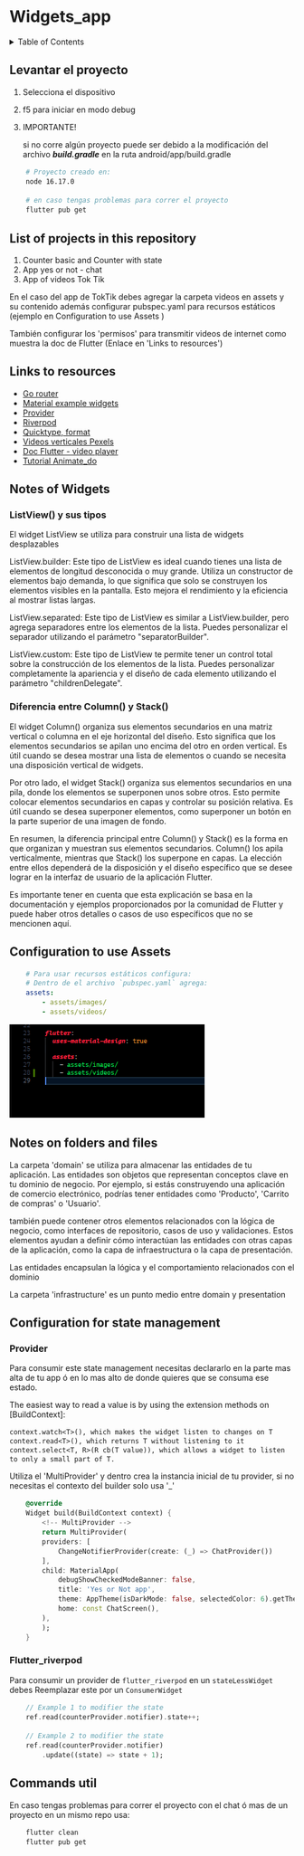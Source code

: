 # Widgets_app

<details>
  <summary>Table of Contents</summary>

- <a href="#links-resources">Enlaces a recursos</a>
- <a href="#notes-of-widgets">Notes of Widgets</a>
- <a href="#configuration-to-use-assets">Configuration to used Assets</a>
- <a href="#notes-on-folders-and-files">Notas sobre carpetas y archivos</a>
- <a href="#configuration-for-state-management">Configuration for state management</a>
- <a href="#commands-util">Comandos útiles</a>

</details>

## Levantar el proyecto

1. Selecciona el dispositivo
2. f5 para iniciar en modo debug
3. IMPORTANTE!

    si no corre algún proyecto puede ser debido a la modificación del archivo ***build.gradle*** en la ruta android/app/build.gradle

```Bash
    # Proyecto creado en:
    node 16.17.0

    # en caso tengas problemas para correr el proyecto
    flutter pub get
```

## List of projects in this repository

1. Counter basic and Counter with state
2. App yes or not - chat
3. App of videos Tok Tik

En el caso del app de TokTik debes agregar la carpeta videos en assets y su contenido además configurar pubspec.yaml para recursos estáticos (ejemplo en Configuration to use Assets )

También configurar los 'permisos' para transmitir videos de internet como muestra la doc de Flutter (Enlace en 'Links to resources')

## Links to resources

- [Go router](https://pub.dev/packages/go_router)
- [Material example widgets](https://m3.material.io/develop/flutter)
- [Provider](https://pub.dev/packages/provider)
- [Riverpod](https://docs-v2.riverpod.dev/docs/concepts/about_code_generation)
- [Quicktype, format](https://quicktype.io/)
- [Videos verticales Pexels](https://www.pexels.com/search/videos/vertical/)
- [Doc Flutter - video player](https://docs.flutter.dev/cookbook/plugins/play-video)
- [Tutorial Animate_do](https://www.youtube.com/watch?v=48jIUnc1TQo&list=PLCKuOXG0bPi1E-uXVd4j2iLqkbTYaHARX&index=2)

## Notes of Widgets

### ListView() y sus tipos

El widget ListView se utiliza para construir una lista de widgets desplazables

ListView.builder: Este tipo de ListView es ideal cuando tienes una lista de elementos de longitud desconocida o muy grande. Utiliza un constructor de elementos bajo demanda, lo que significa que solo se construyen los elementos visibles en la pantalla. Esto mejora el rendimiento y la eficiencia al mostrar listas largas.

ListView.separated: Este tipo de ListView es similar a ListView.builder, pero agrega separadores entre los elementos de la lista. Puedes personalizar el separador utilizando el parámetro "separatorBuilder".

ListView.custom: Este tipo de ListView te permite tener un control total sobre la construcción de los elementos de la lista. Puedes personalizar completamente la apariencia y el diseño de cada elemento utilizando el parámetro "childrenDelegate".

### Diferencia entre Column() y Stack()

El widget Column() organiza sus elementos secundarios en una matriz vertical o columna en el eje horizontal del diseño. Esto significa que los elementos secundarios se apilan uno encima del otro en orden vertical. Es útil cuando se desea mostrar una lista de elementos o cuando se necesita una disposición vertical de widgets.

Por otro lado, el widget Stack() organiza sus elementos secundarios en una pila, donde los elementos se superponen unos sobre otros. Esto permite colocar elementos secundarios en capas y controlar su posición relativa. Es útil cuando se desea superponer elementos, como superponer un botón en la parte superior de una imagen de fondo.

En resumen, la diferencia principal entre Column() y Stack() es la forma en que organizan y muestran sus elementos secundarios. Column() los apila verticalmente, mientras que Stack() los superpone en capas. La elección entre ellos dependerá de la disposición y el diseño específico que se desee lograr en la interfaz de usuario de la aplicación Flutter.

Es importante tener en cuenta que esta explicación se basa en la documentación y ejemplos proporcionados por la comunidad de Flutter y puede haber otros detalles o casos de uso específicos que no se mencionen aquí.

## Configuration to use Assets

``` yaml
    # Para usar recursos estáticos configura:
    # Dentro de el archivo `pubspec.yaml` agrega:
    assets:
        - assets/images/
        - assets/videos/
```

![Image example](image.png)

## Notes on folders and files

La carpeta 'domain' se utiliza para almacenar las entidades de tu aplicación. Las entidades son objetos que representan conceptos clave en tu dominio de negocio. Por ejemplo, si estás construyendo una aplicación de comercio electrónico, podrías tener entidades como 'Producto', 'Carrito de compras' o 'Usuario'.

también puede contener otros elementos relacionados con la lógica de negocio, como interfaces de repositorio, casos de uso y validaciones. Estos elementos ayudan a definir cómo interactúan las entidades con otras capas de la aplicación, como la capa de infraestructura o la capa de presentación.

Las entidades encapsulan la lógica y el comportamiento relacionados con el dominio

La carpeta 'infrastructure' es un punto medio entre domain y presentation

## Configuration for state management

### Provider

Para consumir este state management necesitas declararlo en la parte mas alta de tu app
ó en lo mas alto de donde quieres que se consuma ese estado.

The easiest way to read a value is by using the extension methods on [BuildContext]:

```Text
context.watch<T>(), which makes the widget listen to changes on T
context.read<T>(), which returns T without listening to it
context.select<T, R>(R cb(T value)), which allows a widget to listen to only a small part of T.
```

Utiliza el 'MultiProvider' y dentro crea la instancia inicial de tu provider, si no necesitas el contexto del builder solo usa '_'

```dart
    @override
    Widget build(BuildContext context) {
        <!-- MultiProvider -->
        return MultiProvider(
        providers: [
            ChangeNotifierProvider(create: (_) => ChatProvider())
        ],
        child: MaterialApp(
            debugShowCheckedModeBanner: false,
            title: 'Yes or Not app',
            theme: AppTheme(isDarkMode: false, selectedColor: 6).getTheme(),
            home: const ChatScreen(),
        ),
        );
    }
```

### Flutter_riverpod

Para consumir un provider de `flutter_riverpod` en un `stateLessWidget`
debes Reemplazar este por un `ConsumerWidget`

```Dart
    // Example 1 to modifier the state
    ref.read(counterProvider.notifier).state++;

    // Example 2 to modifier the state
    ref.read(counterProvider.notifier)
        .update((state) => state + 1);
```

## Commands util

En caso tengas problemas para correr el proyecto con el chat ó mas de un proyecto en un mismo repo usa:

```Bash
    flutter clean
    flutter pub get
```
